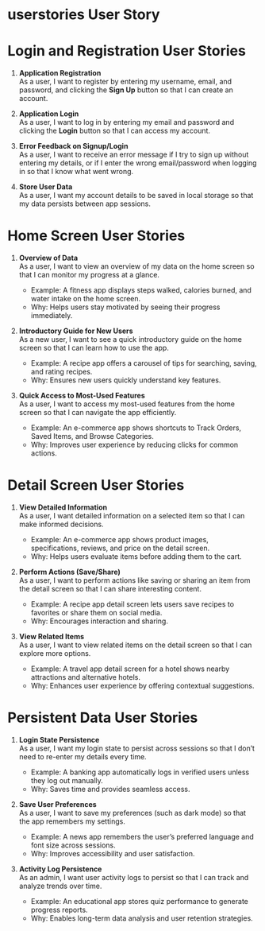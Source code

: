 # userstories User Story
# Login and Registration User Stories

1. **Application Registration**  
   As a user, I want to register by entering my username, email, and password, and clicking the **Sign Up** button so that I can create an account.

2. **Application Login**  
   As a user, I want to log in by entering my email and password and clicking the **Login** button so that I can access my account.

3. **Error Feedback on Signup/Login**  
   As a user, I want to receive an error message if I try to sign up without entering my details, or if I enter the wrong email/password when logging in so that I know what went wrong.

4. **Store User Data**  
   As a user, I want my account details to be saved in local storage so that my data persists between app sessions.

# Home Screen User Stories

1. **Overview of Data**  
   As a user, I want to view an overview of my data on the home screen so that I can monitor my progress at a glance.  
   - Example: A fitness app displays steps walked, calories burned, and water intake on the home screen.  
   - Why: Helps users stay motivated by seeing their progress immediately.  

2. **Introductory Guide for New Users**  
   As a new user, I want to see a quick introductory guide on the home screen so that I can learn how to use the app.  
   - Example: A recipe app offers a carousel of tips for searching, saving, and rating recipes.  
   - Why: Ensures new users quickly understand key features.  

3. **Quick Access to Most-Used Features**  
   As a user, I want to access my most-used features from the home screen so that I can navigate the app efficiently.  
   - Example: An e-commerce app shows shortcuts to Track Orders, Saved Items, and Browse Categories.  
   - Why: Improves user experience by reducing clicks for common actions.  
# Detail Screen User Stories

1. **View Detailed Information**  
   As a user, I want detailed information on a selected item so that I can make informed decisions.  
   - Example: An e-commerce app shows product images, specifications, reviews, and price on the detail screen.  
   - Why: Helps users evaluate items before adding them to the cart.  

2. **Perform Actions (Save/Share)**  
   As a user, I want to perform actions like saving or sharing an item from the detail screen so that I can share interesting content.  
   - Example: A recipe app detail screen lets users save recipes to favorites or share them on social media.  
   - Why: Encourages interaction and sharing.  

3. **View Related Items**  
   As a user, I want to view related items on the detail screen so that I can explore more options.  
   - Example: A travel app detail screen for a hotel shows nearby attractions and alternative hotels.  
   - Why: Enhances user experience by offering contextual suggestions.  
# Persistent Data User Stories

1. **Login State Persistence**  
   As a user, I want my login state to persist across sessions so that I don’t need to re-enter my details every time.  
   - Example: A banking app automatically logs in verified users unless they log out manually.  
   - Why: Saves time and provides seamless access.  

2. **Save User Preferences**  
   As a user, I want to save my preferences (such as dark mode) so that the app remembers my settings.  
   - Example: A news app remembers the user’s preferred language and font size across sessions.  
   - Why: Improves accessibility and user satisfaction.  

3. **Activity Log Persistence**  
   As an admin, I want user activity logs to persist so that I can track and analyze trends over time.  
   - Example: An educational app stores quiz performance to generate progress reports.  
   - Why: Enables long-term data analysis and user retention strategies.  

